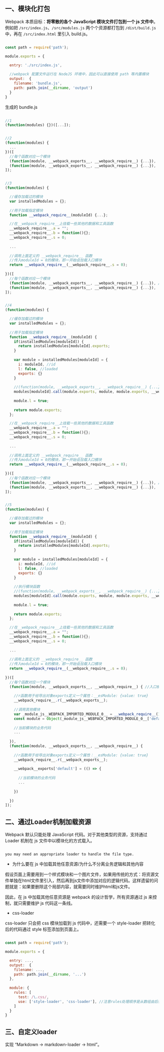 

## 一、模块化打包

Webpack 本质目标：**将零散的各个 JavaScript 模块文件打包到一个 js 文件中**。例如把 `/src/index.js`、`/src/modules.js` 两个个资源都打包到 `/dist/build.js` 中，再在 `/src/index.html` 里引入 build.js。

```javascript

const path = require('path');

module.exports = {

  entry: './src/index.js',
  
  //webpack 配置文件运行在 NodeJS 环境中，因此可以直接使用 path 等内置模块
  output:  {
    filename: 'bundle.js',
    path: path.join(__dirname, 'output')
  }
}

```

生成的 bundle.js

```javascript

//1
(function(modules) {})([...]);


//2
(function(modules) {
  ...
})([
  //每个函数对应一个模块
  (function(module, __webpack_exports__, __webpack_require__) {...}),
  (function(module, __webpack_exports__, __webpack_require__) {...}),
]);


//3
(function(modules) {

  //缓存加载过的模块
  var installedModules = {};
  
  //用于加载指定模块
  function __webpack_require__(moduleId) {...};

  //在__webpack_require__上挂载一些其他的数据和工具函数
  __webpack_require__.a = "";
  __webpack_require__.b = function(){};
  __webpack_require__.s = 0;
  
  ...
  
  //调用上面定义的 __webpack_require__ 函数
  //传入moduleId = 0的模块，即一开始会加载入口模块
  return __webpack_require__(__webpack_require__.s = 0);
  
})([
  //每个函数对应一个模块
  (function(module, __webpack_exports__, __webpack_require__) {...}), //入口模块
  (function(module, __webpack_exports__, __webpack_require__) {...}),
]);


//4
(function(modules) {

  //缓存加载过的模块
  var installedModules = {};
  
  //用于加载指定模块
  function __webpack_require__(moduleId) {
    if(installedModules[moduleId]) {
      return installedModules[moduleId].exports;
    }
    
    var module = installedModules[moduleId] = {
      i: moduleId, //id
      l: false, //loaded
      exports: {}
    }
    
    //(function(module, __webpack_exports__, __webpack_require__) {...})
    modules[moduleId].call(module.exports, module, module.exports, __webpack_require__);
    
    module.l = true;
    
    return module.exports;
  };

  //在__webpack_require__上挂载一些其他的数据和工具函数
  __webpack_require__.a = "";
  __webpack_require__.b = function(){};
  __webpack_require__.s = 0;
  
  ...
  
  //调用上面定义的 __webpack_require__ 函数
  //传入moduleId = 0的模块，即一开始会加载入口模块
  return __webpack_require__(__webpack_require__.s = 0);
  
})([
  //每个函数对应一个模块
  (function(module, __webpack_exports__, __webpack_require__) {...}), //入口模块
  (function(module, __webpack_exports__, __webpack_require__) {...}),
]);


//5
(function(modules) {

  //缓存加载过的模块
  var installedModules = {};
  
  //用于加载指定模块
  function __webpack_require__(moduleId) {
    if(installedModules[moduleId]) {
      return installedModules[moduleId].exports;
    }
    
    var module = installedModules[moduleId] = {
      i: moduleId, //id
      l: false, //loaded
      exports: {}
    }
    
    //执行模块函数
    //(function(module, __webpack_exports__, __webpack_require__) {...})
    modules[moduleId].call(module.exports, module, module.exports, __webpack_require__);
    
    module.l = true;
    
    return module.exports;
  };

  //在__webpack_require__上挂载一些其他的数据和工具函数
  __webpack_require__.a = "";
  __webpack_require__.b = function(){};
  __webpack_require__.s = 0;
  
  ...
  
  //调用上面定义的 __webpack_require__ 函数
  //传入moduleId = 0的模块，即一开始会加载入口模块
  return __webpack_require__(__webpack_require__.s = 0);
  
})([
  //每个函数对应一个模块
  (function(module, __webpack_exports__, __webpack_require__) { //入口模块
  
    //r函数用于给导出对象exports定义一个属性：__esModule: {value: true}
    __webpack_require__.r(__webpack_exports__);
    
    //调用其他模块
    var _module_js__WEBPACK_IMPORTED_MODULE_0__ = __webpack_require__(1);
    const module = Object(_module_js__WEBPACK_IMPORTED_MODULE_0__['default'])();
    
    //当前模块的业务代码
    ...
    
  }),
  (function(module, __webpack_exports__, __webpack_require__) {
    
    //r函数用于给导出对象exports定义一个属性：__esModule: {value: true}
    __webpack_require__.r(__webpack_exports__);
    
    __webpack__exports['default'] = (() => {
    
      //当前模块的业务代码
      ...
      
    })
    
  })
]);

```

## 二、通过Loader机制加载资源

Webpack 默认只能处理 JavaScript 代码。对于其他类型的资源，支持通过 Loader 机制在 js 文件中以模块化的方式载入。

```

you may need an appropriate loader to handle the file type.

```

- 为什么要在 js 中加载其他任意资源/为什么不分离业务逻辑和其他内容

假设页面上需要用到一个样式模块和一个图片文件，如果用传统的方式：将资源文件单独在html文件里引入，然后再到js文件中添加对应的逻辑代码。这样遗留的问题就是：如果要删除这个局部内容，就需要同时维护html和js文件。

因此，在 js 中加载其他任意资源是 webpack 的设计哲学，所有资源通过 js 来控制，就只需要维护 js 代码这一条线。


- css-loader

css-loader 只会把 css 模块加载到 js 代码中，还需要一个 style-loader 把转化后的代码通过 style 标签添加到页面上。


```javascript

const path = require('path');

module.exports = {

  entry: ...,
  output:  {
    filename: ...,
    path: path.join(__dirname, '...')
  },
  
  module: {
    rules: [
      test: /\.css/,
      use: ['style-loader', 'css-loader'], //注意rules处理顺序是从数组由后往前，因此style-loader要放在第一个
    ]
  }
}

```


## 三、自定义loader


实现 “Markdown -> markdown-loader -> html”。



















